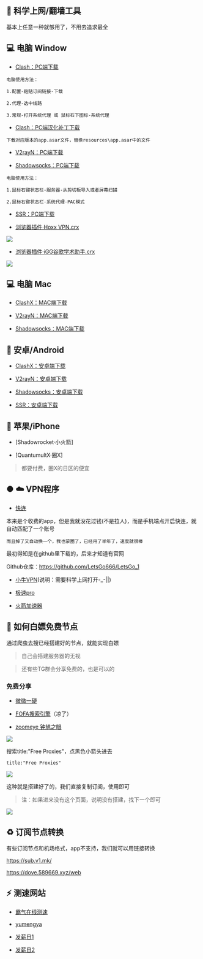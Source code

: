 ## :ocean: 科学上网/翻墙工具


基本上任意一种就够用了，不用去追求最全


## :computer: 电脑 Window


* [Clash：PC端下载](https://github.com/Fndroid/clash_for_windows_pkg/releases)

```
电脑使用方法：

1.配置-粘贴订阅链接-下载

2.代理-选中线路

3.常规-打开系统代理 或 鼠标右下图标-系统代理
```

* [Clash：PC端汉化补丁下载](https://github.com/BoyceLig/Clash_Chinese_Patch/releases)

```
下载对应版本的app.asar文件，替换resources\app.asar中的文件
```


* [V2rayN：PC端下载](https://github.com/2dust/v2rayN/releases)


* [Shadowsocks：PC端下载](https://github.com/shadowsocks/shadowsocks-windows/releases)

```
电脑使用方法：

1.鼠标右键状态栏-服务器-从剪切板导入或者屏幕扫描

2.鼠标右键状态栏-系统代理-PAC模式
```


* [SSR：PC端下载](https://github.com/shadowsocksr-rm/shadowsocksr-csharp/releases)



* [浏览器插件·Hoxx VPN.crx](https://dzp.lanzouy.com/iQYUOxdtllc)

![](https://ghproxy.com/https://raw.githubusercontent.com/Yiov/notes/main/proxy/pic/hoxxvpn.png)



* [浏览器插件·iGG谷歌学术助手.crx](https://dzp.lanzouy.com/igSY9xk2asd)

![](https://ghproxy.com/https://raw.githubusercontent.com/Yiov/notes/main/proxy/pic/iGuge.png)








## :computer: 电脑 Mac

* [ClashX：MAC端下载](https://github.com/yichengchen/clashX/releases)


* [V2rayN：MAC端下载](https://github.com/yanue/V2rayU/releases)


* [Shadowsocks：MAC端下载](https://github.com/shadowsocks/ShadowsocksX-NG/releases/)





## :iphone: 安卓/Android




* [ClashX：安卓端下载](https://github.com/Kr328/ClashForAndroid/releases)


* [V2rayN：安卓端下载](https://github.com/2dust/v2rayNG/releases)


* [Shadowsocks：安卓端下载](https://github.com/shadowsocks/shadowsocks-android/releases)


* [SSR：安卓端下载](https://github.com/shadowsocksrr/shadowsocksr-android)





## :apple: 苹果/iPhone


* [Shadowrocket·小火箭]

* [QuantumultX·圈X]

> 都要付费，圈X的日区的便宜



## ● :cloud: VPN程序

* [快连](https://www.soobn.cc/)


本来是个收费的app，但是我就没花过钱(不是拉人)，而是手机端点开启快连，就自动匹配了一个账号

    而且掉了又自动换一个，我也蒙圈了，已经用了半年了，速度就很棒

最初得知是在github里下载的，后来才知道有官网

Github仓库：https://github.com/LetsGo666/LetsGo_1



* [小牛VPN](https://aoxvpn.com/)(说明：需要科学上网打开-_-||)


* [极速pro](https://freequick.ml/)


* [火箭加速器](https://www.rocket110.com/)












## :dolphin: 如何白嫖免费节点

通过爬虫去搜已经搭建好的节点，就能实现白嫖

> 自己会搭建服务器的无视

>  还有些TG群会分享免费的，也是可以的

### 免费分享

* [微微一硬](https://3.weiwei.in/2020.html)


* [FOFA搜索引擎](https://fofa.so/)（凉了）


* [zoomeye 钟馗之眼](https://www.zoomeye.org/)


![](https://ghproxy.com/https://raw.githubusercontent.com/Yiov/notes/main/Proxy/pic/zoomeye.png)

搜索title:"Free Proxies"，点黑色小箭头进去

    title:"Free Proxies"

![](https://ghproxy.com/https://raw.githubusercontent.com/Yiov/notes/main/Proxy/pic/zoomeye-1.png)


这种就是搭建好了的，我们直接复制订阅，使用即可

> 注：如果进来没有这个页面，说明没有搭建，找下一个即可

![](https://ghproxy.com/https://raw.githubusercontent.com/Yiov/notes/main/Proxy/pic/zoomeye-2.png)





## :recycle: 订阅节点转换

有些订阅节点和机场格式，app不支持，我们就可以用链接转换


https://sub.v1.mk/

https://dove.589669.xyz/web






## :zap: 测速网站

* [霸气在线测速](http://speed.june628.ml:7777/)


* [yumengya](http://hkst.666138.xyz)


* [发薪日1](http://cs.brink.ga)


* [发薪日2](http://sst.brink.ga)


